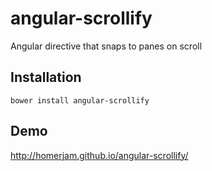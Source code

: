 # angular-scrollify

Angular directive that snaps to panes on scroll

## Installation

`bower install angular-scrollify`

## Demo

http://homerjam.github.io/angular-scrollify/